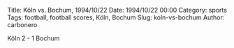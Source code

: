Title: Köln vs. Bochum, 1994/10/22
Date: 1994/10/22 00:00
Category: sports
Tags: football, football scores, Köln, Bochum
Slug: koln-vs-bochum
Author: carbonero


Köln 2 - 1 Bochum
